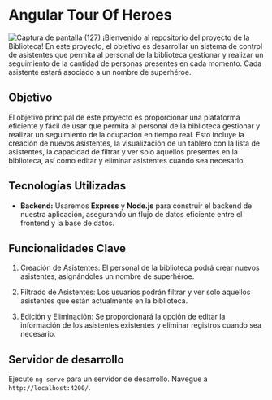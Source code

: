 # Angular Tour Of Heroes
![Captura de pantalla (127)](https://github.com/l1n4c4r0/Tour_of_Heroes_Angular/assets/131785740/61b4772f-0b2c-4a13-9ce1-dfb9a642aaec)
¡Bienvenido al repositorio del proyecto de la Biblioteca! 
En este proyecto, el objetivo es desarrollar un sistema de control de asistentes que permita al personal de la biblioteca gestionar y realizar un seguimiento de la cantidad de personas presentes en cada momento. Cada asistente estará asociado a un nombre de superhéroe.

## Objetivo

El objetivo principal de este proyecto es proporcionar una plataforma eficiente y fácil de usar que permita al personal de la biblioteca gestionar y realizar un seguimiento de la ocupación en tiempo real. Esto incluye la creación de nuevos asistentes, la visualización de un tablero con la lista de asistentes, la capacidad de filtrar y ver solo aquellos presentes en la biblioteca, así como editar y eliminar asistentes cuando sea necesario.

## Tecnologías Utilizadas

- **Backend:** Usaremos **Express** y **Node.js** para construir el backend de nuestra aplicación, asegurando un flujo de datos eficiente entre el frontend y la base de datos.

## Funcionalidades Clave

1. Creación de Asistentes: El personal de la biblioteca podrá crear nuevos asistentes, asignándoles un nombre de superhéroe.

2. Filtrado de Asistentes: Los usuarios podrán filtrar y ver solo aquellos asistentes que están actualmente en la biblioteca.

4. Edición y Eliminación: Se proporcionará la opción de editar la información de los asistentes existentes y eliminar registros cuando sea necesario.

## Servidor de desarrollo

Ejecute `ng serve` para un servidor de desarrollo. Navegue a `http://localhost:4200/`.
